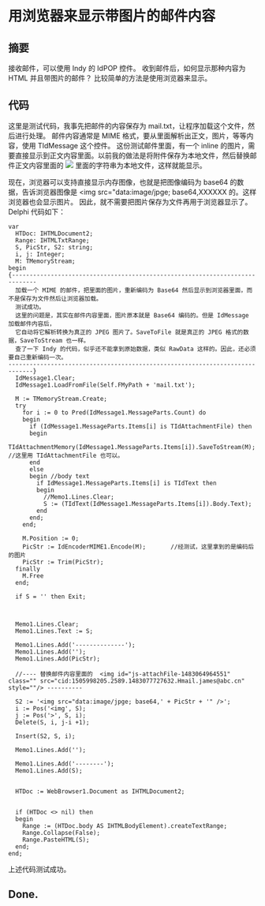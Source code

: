 # 用浏览器来显示带图片的邮件内容

## 摘要
接收邮件，可以使用 Indy 的 IdPOP 控件。
收到邮件后，如何显示那种内容为 HTML 并且带图片的邮件？
比较简单的方法是使用浏览器来显示。

## 代码
这里是测试代码，我事先把邮件的内容保存为 mail.txt，让程序加载这个文件，然后进行处理。
邮件内容通常是 MIME 格式，要从里面解析出正文，图片，等等内容，使用 TIdMessage 这个控件。
这份测试邮件里面，有一个 inline 的图片，需要直接显示到正文内容里面。以前我的做法是将附件保存为本地文件，然后替换邮件正文内容里面的 <img src="..."> 里面的字符串为本地文件，这样就能显示。

现在，浏览器可以支持直接显示内存图像，也就是把图像编码为 base64 的数据，告诉浏览器图像是 <img src="data:image/jpge; base64,XXXXXX 的。这样浏览器也会显示图片。
因此，就不需要把图片保存为文件再用于浏览器显示了。
Delphi 代码如下：
~~~procedure TForm1.Button6Click(Sender: TObject);
var
  HTDoc: IHTMLDocument2;
  Range: IHTMLTxtRange;
  S, PicStr, S2: string;
  i, j: Integer;
  M: TMemoryStream;
begin
{-----------------------------------------------------------------------------
  加载一个 MIME 的邮件，把里面的图片，重新编码为 Base64 然后显示到浏览器里面，而不是保存为文件然后让浏览器加载。
  测试成功。
  这里的问题是，其实在邮件内容里面，图片原本就是 Base64 编码的。但是 IdMessage 加载邮件内容后，
  它自动将它解析转换为真正的 JPEG 图片了。SaveToFile 就是真正的 JPEG 格式的数据，SaveToStream 也一样。
  查了一下 Indy 的代码，似乎还不能拿到原始数据，类似 RawData 这样的。因此，还必须要自己重新编码一次。
-----------------------------------------------------------------------------}
  IdMessage1.Clear;
  IdMessage1.LoadFromFile(Self.FMyPath + 'mail.txt');
 
  M := TMemoryStream.Create;
  try
    for i := 0 to Pred(IdMessage1.MessageParts.Count) do
    begin
      if (IdMessage1.MessageParts.Items[i] is TIdAttachmentFile) then
      begin
        TIdAttachmentMemory(IdMessage1.MessageParts.Items[i]).SaveToStream(M);  //这里用 TIdAttachmentFile 也可以。
      end
      else
      begin //body text
        if IdMessage1.MessageParts.Items[i] is TIdText then
        begin
          //Memo1.Lines.Clear;
          S := (TIdText(IdMessage1.MessageParts.Items[i]).Body.Text);
        end
      end;
    end;
 
    M.Position := 0;
    PicStr := IdEncoderMIME1.Encode(M);       //经测试，这里拿到的是编码后的图片
    PicStr := Trim(PicStr);
  finally
    M.Free
  end;
 
  if S = '' then Exit;
 
 
 
  Memo1.Lines.Clear;
  Memo1.Lines.Text := S;
 
  Memo1.Lines.Add('--------------');
  Memo1.Lines.Add('');
  Memo1.Lines.Add(PicStr);
 
  //---- 替换邮件内容里面的  <img id="js-attachFile-1483064964551" class="" src="cid:1505998205.2589.1483077727632.Hmail.james@abc.cn"  style=""/> ----------
 
  S2 := '<img src="data:image/jpge; base64,' + PicStr + '" />';
  i := Pos('<img', S);
  j := Pos('>', S, i);
  Delete(S, i, j-i +1);
 
  Insert(S2, S, i);
 
  Memo1.Lines.Add('');
 
  Memo1.Lines.Add('--------');
  Memo1.Lines.Add(S);
 
 
  HTDoc := WebBrowser1.Document as IHTMLDocument2;
 
 
  if (HTDoc <> nil) then
  begin
    Range := (HTDoc.body AS IHTMLBodyElement).createTextRange;
    Range.Collapse(False);
    Range.PasteHTML(S);
  end;
end;
~~~

上述代码测试成功。

## Done.